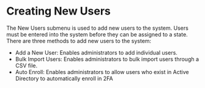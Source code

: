 # Creating New Users

The New Users submenu is used to add new users to the system. Users must be entered into the system before they can be assigned to a state. There are three methods to add new users to the system:

* Add a New User: Enables administrators to add individual users.
* Bulk Import Users: Enables administrators to bulk import users through a CSV file.
* Auto Enroll: Enables administrators to allow users who exist in Active Directory to automatically enroll in 2FA


